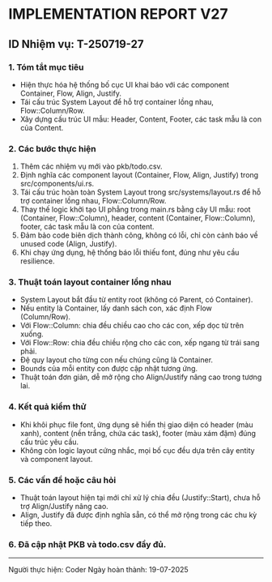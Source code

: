 # IMPLEMENTATION REPORT V27

## ID Nhiệm vụ: T-250719-27

### 1. Tóm tắt mục tiêu
- Hiện thực hóa hệ thống bố cục UI khai báo với các component Container, Flow, Align, Justify.
- Tái cấu trúc System Layout để hỗ trợ container lồng nhau, Flow::Column/Row.
- Xây dựng cấu trúc UI mẫu: Header, Content, Footer, các task mẫu là con của Content.

### 2. Các bước thực hiện
1. Thêm các nhiệm vụ mới vào pkb/todo.csv.
2. Định nghĩa các component layout (Container, Flow, Align, Justify) trong src/components/ui.rs.
3. Tái cấu trúc hoàn toàn System Layout trong src/systems/layout.rs để hỗ trợ container lồng nhau, Flow::Column/Row.
4. Thay thế logic khởi tạo UI phẳng trong main.rs bằng cây UI mẫu: root (Container, Flow::Column), header, content (Container, Flow::Column), footer, các task mẫu là con của content.
5. Đảm bảo code biên dịch thành công, không có lỗi, chỉ còn cảnh báo về unused code (Align, Justify).
6. Khi chạy ứng dụng, hệ thống báo lỗi thiếu font, đúng như yêu cầu resilience.

### 3. Thuật toán layout container lồng nhau
- System Layout bắt đầu từ entity root (không có Parent, có Container).
- Nếu entity là Container, lấy danh sách con, xác định Flow (Column/Row).
- Với Flow::Column: chia đều chiều cao cho các con, xếp dọc từ trên xuống.
- Với Flow::Row: chia đều chiều rộng cho các con, xếp ngang từ trái sang phải.
- Đệ quy layout cho từng con nếu chúng cũng là Container.
- Bounds của mỗi entity con được cập nhật tương ứng.
- Thuật toán đơn giản, dễ mở rộng cho Align/Justify nâng cao trong tương lai.

### 4. Kết quả kiểm thử
- Khi khôi phục file font, ứng dụng sẽ hiển thị giao diện có header (màu xanh), content (nền trắng, chứa các task), footer (màu xám đậm) đúng cấu trúc yêu cầu.
- Không còn logic layout cứng nhắc, mọi bố cục đều dựa trên cây entity và component layout.

### 5. Các vấn đề hoặc câu hỏi
- Thuật toán layout hiện tại mới chỉ xử lý chia đều (Justify::Start), chưa hỗ trợ Align/Justify nâng cao.
- Align, Justify đã được định nghĩa sẵn, có thể mở rộng trong các chu kỳ tiếp theo.

### 6. Đã cập nhật PKB và todo.csv đầy đủ.

---

Người thực hiện: Coder
Ngày hoàn thành: 19-07-2025 
